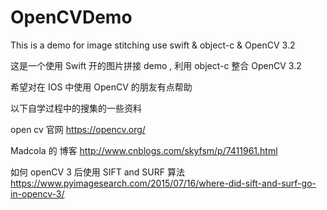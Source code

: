 # OpenCVDemo

This is a demo for image stitching use swift & object-c & OpenCV 3.2 

这是一个使用 Swift 开的图片拼接 demo , 利用 object-c 整合 OpenCV 3.2

希望对在 IOS 中使用 OpenCV 的朋友有点帮助

以下自学过程中的搜集的一些资料

open cv 官网
https://opencv.org/

Madcola 的 博客
http://www.cnblogs.com/skyfsm/p/7411961.html

如何 openCV 3 后使用 SIFT and SURF 算法
https://www.pyimagesearch.com/2015/07/16/where-did-sift-and-surf-go-in-opencv-3/
